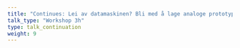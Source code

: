 ```yaml
---
title: "Continues: Lei av datamaskinen? Bli med å lage analoge prototyper!"
talk_type: "Workshop 3h"
type: talk_continuation
weight: 9
---
```

